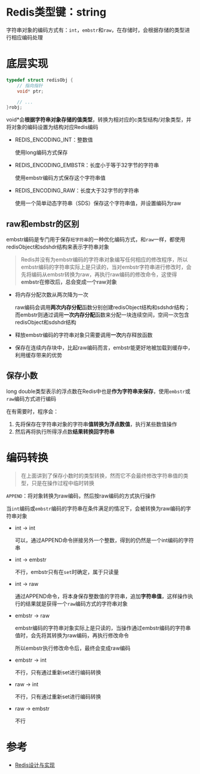 # Redis类型键：string

字符串对象的编码方式有：`int`，`embstr`和`raw`，在存储时，会根据存储的类型进行相应编码处理

# **底层实现**

```c++
typedef struct redisObj {
    // 指向指针
    void* ptr;

    // ...
}robj;
```

void*会**根据字符串对象存储的值类型**，转换为相对应的c类型结构/对象类型，并将对象的编码设置为结构对应Redis编码

- REDIS_ENCODING_INT：整数值

    使用long编码方式保存

- REDIS_ENCODING_EMBSTR：长度小于等于32字节的字符串

    使用embstr编码方式保存这个字符串值

- REDIS_ENCODING_RAW：长度大于32字节的字符串

    使用一个简单动态字符串（SDS）保存这个字符串值，并设置编码为raw

## **raw和embstr的区别**

embstr编码是专门用于保存`短字符串`的一种优化编码方式，和`raw`一样，都使用redisObject和sdshdr结构来表示字符串对象

> Redis并没有为embstr编码的字符串对象编写任何相应的修改程序，所以embstr编码的字符串实际上是只读的，当对embstr字符串进行修改时，会先将编码从embstr转换为raw，再执行raw编码的修改命令，这使得**embstr在修改后，总会变成一个raw对象**

- 将内存分配次数从两次降为一次

    raw编码会调用**两次内存分配**函数分别创建redisObject结构和sdshdr结构；而embstr则通过调用**一次内存分配**函数来分配一块连续空间，空间一次包含redisObject和sdshdr结构

- 释放embstr编码的字符串对象只需要调用**一次**内存释放函数

- 保存在连续内存块中，比起raw编码而言，embstr能更好地被加载到缓存中，利用缓存带来的优势

## **保存小数**

long double类型表示的浮点数在Redis中也是**作为字符串来保存**，使用`embstr`或`raw`编码方式进行编码

在有需要时，程序会：

1. 先将保存在字符串对象的字符串**值转换为浮点数值**，执行某些数值操作
2. 然后再将执行所得浮点数**结果转换回字符串**

# **编码转换**

> 在上面讲到了保存小数时的类型转换，然而它不会最终修改字符串值的类型，只是在操作过程中临时转换

`APPEND`：将对象转换为raw编码，然后按raw编码的方式执行操作

当`int`编码或`embstr`编码的字符串在条件满足的情况下，会被转换为raw编码的字符串对象

- int -> int

    可以，通过APPEND命令拼接另外一个整数，得到的仍然是一个int编码的字符串

- int -> embstr

    不行，embstr只有在`set`时确定，属于只读量

- int -> raw

    通过APPEND命令，将本身保存整数值的字符串，追加**字符串值**，这样操作执行的结果就是获得一个`raw`编码方式的字符串对象

- embstr -> raw

    embstr编码的字符串对象实际上是只读的，当操作通过embstr编码的字符串值时，会先将其转换为raw编码，再执行修改命令

    所以embstr执行修改命令后，最终会变成raw编码

- embstr -> int

    不行，只有通过重新set进行编码转换

- raw -> int

    不行，只有通过重新set进行编码转换

- raw -> embstr

    不行

# 参考
- [Redis设计与实现]()